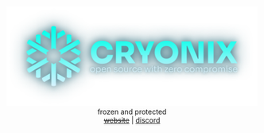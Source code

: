 
<p align="center">
  <img src="/assets/wordmark.png" width="623">
  <br> frozen and protected
  <br>
  <strike><a href="https://cryonixhq.org">website</a></strike> | <a href="https://discord.gg/foss">discord</a>
</p>

